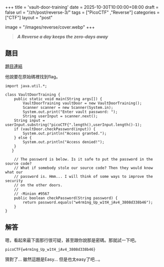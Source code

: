+++
title = 'vault-door-training'
date = 2025-10-30T10:00:00+08:00
draft = false
url = "/zh/post/reverse-3/"
tags = ["PicoCTF" ,"Reverse"]
categories = ["CTF"]
layout = "post"

image = "/images/reverse/cover.webp"
+++
> ***A Reverse a day keeps the zero-days away***
<!--more-->

## 題目
[題目連結](https://play.picoctf.org/practice/challenge/7?category=3&page=1)  

他說要在原始碼裡找到flag。

```
import java.util.*;

class VaultDoorTraining {
    public static void main(String args[]) {
        VaultDoorTraining vaultDoor = new VaultDoorTraining();
        Scanner scanner = new Scanner(System.in); 
        System.out.print("Enter vault password: ");
        String userInput = scanner.next();
	String input = userInput.substring("picoCTF{".length(),userInput.length()-1);
	if (vaultDoor.checkPassword(input)) {
	    System.out.println("Access granted.");
	} else {
	    System.out.println("Access denied!");
	}
   }

    // The password is below. Is it safe to put the password in the source code?
    // What if somebody stole our source code? Then they would know what our
    // password is. Hmm... I will think of some ways to improve the security
    // on the other doors.
    //
    // -Minion #9567
    public boolean checkPassword(String password) {
        return password.equals("w4rm1ng_Up_w1tH_jAv4_3808d338b46");
    }
}
```

## 解答
嗯，看起來最下面那行很可疑，甚至跟你說那是密碼。那就試一下吧。  
```
picoCTF{w4rm1ng_Up_w1tH_jAv4_3808d338b46}
```
猜對了... 雖然這題是Easy... 但是也太easy了吧...。
